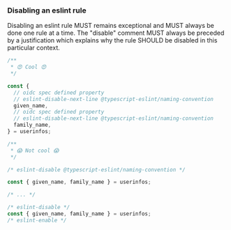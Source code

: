 ### Disabling an eslint rule

Disabling an eslint rule MUST remains exceptional and MUST always be done one rule at a time. The "disable" comment MUST always be preceded by a justification which explains why the rule SHOULD be disabled in this particular context.

```typescript
/**
 * 😍 Cool 😍
 */

const {
  // oidc spec defined property
  // eslint-disable-next-line @typescript-eslint/naming-convention
  given_name,
  // oidc spec defined property
  // eslint-disable-next-line @typescript-eslint/naming-convention
  family_name,
} = userinfos;
```

```typescript
/**
 * 😱 Not cool 😱
 */

/* eslint-disable @typescript-eslint/naming-convention */

const { given_name, family_name } = userinfos;

/* ... */

/* eslint-disable */
const { given_name, family_name } = userinfos;
/* eslint-enable */
```
